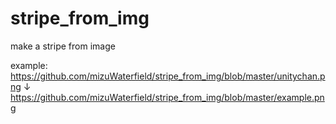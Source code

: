 # stripe_from_img
make a stripe from image

example:
https://github.com/mizuWaterfield/stripe_from_img/blob/master/unitychan.png
↓
https://github.com/mizuWaterfield/stripe_from_img/blob/master/example.png
